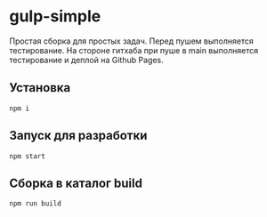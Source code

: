 # gulp-simple

Простая сборка для простых задач. Перед пушем выполняется тестирование. На стороне гитхаба при пуше в main выполняется тестирование и деплой на Github Pages.

## Установка

`npm i`

## Запуск для разработки

`npm start`

## Сборка в каталог build

`npm run build`
